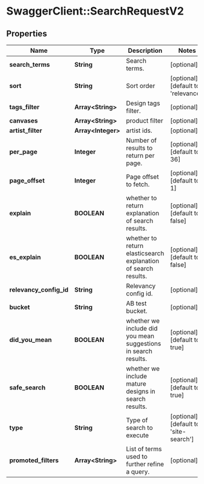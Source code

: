 # SwaggerClient::SearchRequestV2

## Properties
Name | Type | Description | Notes
------------ | ------------- | ------------- | -------------
**search_terms** | **String** | Search terms. | [optional] 
**sort** | **String** | Sort order | [optional] [default to &#39;relevance&#39;]
**tags_filter** | **Array&lt;String&gt;** | Design tags filter. | [optional] 
**canvases** | **Array&lt;String&gt;** | product filter | [optional] 
**artist_filter** | **Array&lt;Integer&gt;** | artist ids. | [optional] 
**per_page** | **Integer** | Number of results to return per page. | [optional] [default to 36]
**page_offset** | **Integer** | Page offset to fetch. | [optional] [default to 1]
**explain** | **BOOLEAN** | whether to return explanation of search results. | [optional] [default to false]
**es_explain** | **BOOLEAN** | whether to return elasticsearch explanation of search results. | [optional] [default to false]
**relevancy_config_id** | **String** | Relevancy config id. | [optional] 
**bucket** | **String** | AB test bucket. | [optional] 
**did_you_mean** | **BOOLEAN** | whether we include did you mean suggestions in search results. | [optional] [default to true]
**safe_search** | **BOOLEAN** | whether we include mature designs in search results. | [optional] [default to true]
**type** | **String** | Type of search to execute | [optional] [default to &#39;site-search&#39;]
**promoted_filters** | **Array&lt;String&gt;** | List of terms used to further refine a query. | [optional] 


